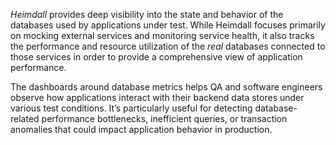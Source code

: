 _Heimdall_ provides deep visibility into the state and behavior of the databases used by applications under test. While Heimdall focuses primarily on mocking external services and monitoring service health, it also tracks the performance and resource utilization of the *real* databases connected to those services in order to provide a comprehensive view of application performance.

The dashboards around database metrics helps QA and software engineers observe how applications interact with their backend data stores under various test conditions. It’s particularly useful for detecting database-related performance bottlenecks, inefficient queries, or transaction anomalies that could impact application behavior in production.